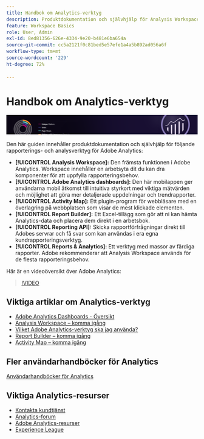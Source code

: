 ```yaml
---
title: Handbok om Analytics-verktyg
description: Produktdokumentation och självhjälp för Analysis Workspace, Adobe Analytics dashboards, Activity Map, Report Builder, Reporting API samt Reports & Analytics.
feature: Workspace Basics
role: User, Admin
exl-id: 8ed81356-626e-4334-9e20-b481e6ba654a
source-git-commit: cc5a2121f0c81bed5e57efe1a4a5b892ad056a6f
workflow-type: tm+mt
source-wordcount: '229'
ht-degree: 72%

---
```


# Handbok om Analytics-verktyg

![Banderoll](../../assets/doc_banner_analyze.png)

Den här guiden innehåller produktdokumentation och självhjälp för följande rapporterings- och analysverktyg för Adobe Analytics:

* **[!UICONTROL Analysis Workspace]:** Den främsta funktionen i Adobe Analytics. Workspace innehåller en arbetsyta dit du kan dra komponenter för att uppfylla rapporteringsbehov.
* **[!UICONTROL Adobe Analytics dashboards]:** Den här mobilappen ger användarna mobil åtkomst till intuitiva styrkort med viktiga mätvärden och möjlighet att göra mer detaljerade uppdelningar och trendrapporter.
* **[!UICONTROL Activity Map]:** Ett plugin-program för webbläsare med en överlagring på webbplatsen som visar de mest klickade elementen.
* **[!UICONTROL Report Builder]:** Ett Excel-tillägg som gör att ni kan hämta Analytics-data och placera dem direkt i en arbetsbok.
* **[!UICONTROL Reporting API]:** Skicka rapportförfrågningar direkt till Adobes servrar och få svar som kan användas i era egna kundrapporteringsverktyg.
* **[!UICONTROL Reports & Analytics]:** Ett verktyg med massor av färdiga rapporter. Adobe rekommenderar att Analysis Workspace används för de flesta rapporteringsbehov.

Här är en videoöversikt över Adobe Analytics:

>[!VIDEO](https://video.tv.adobe.com/v/27429/?quality=12)

## Viktiga artiklar om Analytics-verktyg

* [Adobe Analytics Dashboards - Översikt](/help/analyze/mobile-app/home.md)
* [Analysis Workspace – komma igång](analysis-workspace/home.md)
* [Vilket Adobe Analytics-verktyg ska jag använda?](/help/admin/admin/get-started/which-analytics-tool.md)
* [Report Builder – komma igång](report-builder/home.md)
* [Activity Map – komma igång](activity-map/activity-map.md)

## Fler användarhandböcker för Analytics

[Användarhandböcker för Analytics](https://experienceleague.adobe.com/docs/analytics.html)

## Viktiga Analytics-resurser

* [Kontakta kundtjänst](https://experienceleague.adobe.com/?support-solution=Analytics#support)
* [Analytics-forum](https://forums.adobe.com/community/experience-cloud/analytics-cloud/analytics)
* [Adobe Analytics-resurser](https://forums.adobe.com/message/10660755)
* [Experience League](https://landing.adobe.com/experience-league/)
